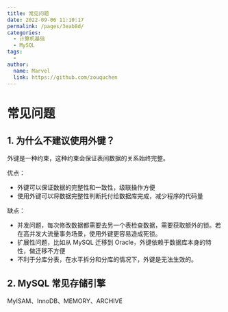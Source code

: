 ```yaml
---
title: 常见问题
date: 2022-09-06 11:10:17
permalink: /pages/3eab8d/
categories:
  - 计算机基础
  - MySQL
tags:
  - 
author: 
  name: Marvel
  link: https://github.com/zouquchen
---
```

# 常见问题

## 1. 为什么不建议使用外键？

外键是一种约束，这种约束会保证表间数据的关系始终完整。

优点：

- 外键可以保证数据的完整性和一致性，级联操作方便
- 使用外键可以将数据完整性判断托付给数据库完成，减少程序的代码量

缺点：

- 并发问题，每次修改数据都需要去另一个表检查数据，需要获取额外的锁。若在高并发大流量事务场景，使用外键更容易造成死锁。
- 扩展性问题，比如从 MySQL 迁移到 Oracle，外键依赖于数据库本身的特性，做迁移不方便
- 不利于分库分表，在水平拆分和分库的情况下，外键是无法生效的。

## 2. MySQL 常见存储引擎

MyISAM、InnoDB、MEMORY、ARCHIVE

